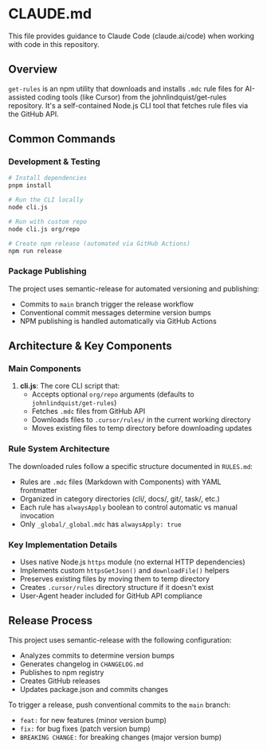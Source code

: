 # CLAUDE.md

This file provides guidance to Claude Code (claude.ai/code) when working with code in this repository.

## Overview

`get-rules` is an npm utility that downloads and installs `.mdc` rule files for AI-assisted coding tools (like Cursor) from the johnlindquist/get-rules repository. It's a self-contained Node.js CLI tool that fetches rule files via the GitHub API.

## Common Commands

### Development & Testing
```bash
# Install dependencies
pnpm install

# Run the CLI locally
node cli.js

# Run with custom repo
node cli.js org/repo

# Create npm release (automated via GitHub Actions)
npm run release
```

### Package Publishing
The project uses semantic-release for automated versioning and publishing:
- Commits to `main` branch trigger the release workflow
- Conventional commit messages determine version bumps
- NPM publishing is handled automatically via GitHub Actions

## Architecture & Key Components

### Main Components

1. **cli.js**: The core CLI script that:
   - Accepts optional `org/repo` arguments (defaults to `johnlindquist/get-rules`)
   - Fetches `.mdc` files from GitHub API
   - Downloads files to `.cursor/rules/` in the current working directory
   - Moves existing files to temp directory before downloading updates

### Rule System Architecture

The downloaded rules follow a specific structure documented in `RULES.md`:
- Rules are `.mdc` files (Markdown with Components) with YAML frontmatter
- Organized in category directories (cli/, docs/, git/, task/, etc.)
- Each rule has `alwaysApply` boolean to control automatic vs manual invocation
- Only `_global/_global.mdc` has `alwaysApply: true`

### Key Implementation Details

- Uses native Node.js `https` module (no external HTTP dependencies)
- Implements custom `httpsGetJson()` and `downloadFile()` helpers
- Preserves existing files by moving them to temp directory
- Creates `.cursor/rules` directory structure if it doesn't exist
- User-Agent header included for GitHub API compliance

## Release Process

This project uses semantic-release with the following configuration:
- Analyzes commits to determine version bumps
- Generates changelog in `CHANGELOG.md`
- Publishes to npm registry
- Creates GitHub releases
- Updates package.json and commits changes

To trigger a release, push conventional commits to the `main` branch:
- `feat:` for new features (minor version bump)
- `fix:` for bug fixes (patch version bump)
- `BREAKING CHANGE:` for breaking changes (major version bump)